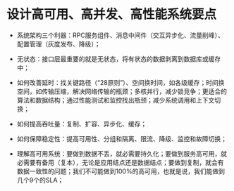 # 设计高可用、高并发、高性能系统要点

- 系统架构三个利器：RPC服务组件、消息中间件（交互异步化、流量削峰）、配置管理（灰度发布、降级）；

- 无状态：接口层最重要的就是无状态，将有状态的数据剥离到数据库或缓存中；

- 如何改善延时：找关键路径（“28原则”）、空间换时间，如各级缓存；时间换空间，如传输压缩，解决网络传输的瓶颈；多核并行，减少锁竞争；更适合的算法和数据结构；通过性能测试和监控找出瓶颈；减少系统调用和上下文切换；

- 如何提高吞吐量：复制、扩容、异步化、缓存；

- 如何保障稳定性：提高可用性、分组和隔离、限流、降级、监控和故障切换；

- 理解高可用系统：要做到数据不丢，就必需要持久化；要做到服务高可用，就必需要有备用（复本），无论是应用结点还是数据结点；要做到复制，就会有数据一致性的问题；我们不可能做到100%的高可用，也就是说，我们能做到几个9个的SLA；